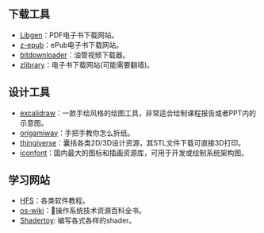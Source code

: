 ## 下载工具
- [Libgen](http://libgen.is/)：PDF电子书下载网站。
- [z-epub](https://z-epub.com/)：ePub电子书下载网站。
- [bitdownloader](https://bitdownloader.io/)：油管视频下载器。
- [zlibrary](https://1lib.limited/)：电子书下载网站(可能需要翻墙)。

## 设计工具
- [excalidraw](https://excalidraw.com/%E4%B9%88)：一款手绘风格的绘图工具，非常适合绘制课程报告或者PPT内的示意图。
- [origamiway](https://www.origamiway.com/paper-folding-crafts-step-by-step.shtml)：手把手教你怎么折纸。
- [thingiverse](https://www.thingiverse.com/)：囊括各类2D/3D设计资源，其STL文件下载可直接3D打印。
- [iconfont](https://www.iconfont.cn)：国内最大的图标和插画资源库，可用于开发或绘制系统架构图。

## 学习网站
- [HFS](https://hepsoftwarefoundation.org/training/curriculum.html)：各类软件教程。
- [os-wiki](https://wiki.osdev.org/Main_Page)：操作系统技术资源百科全书。
- [Shadertoy](https://www.shadertoy.com/): 编写各式各样的shader。

